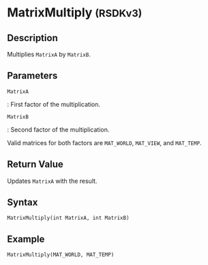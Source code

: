 # MatrixMultiply <small>(RSDKv3)</small>

## Description
Multiplies `MatrixA` by `MatrixB`.

## Parameters
`MatrixA`

:   First factor of the multiplication.

`MatrixB`

:   Second factor of the multiplication.

Valid matrices for both factors are `MAT_WORLD`, `MAT_VIEW`, and `MAT_TEMP`.

## Return Value
Updates `MatrixA` with the result.

## Syntax
```
MatrixMultiply(int MatrixA, int MatrixB)
```

## Example
```
MatrixMultiply(MAT_WORLD, MAT_TEMP)
```